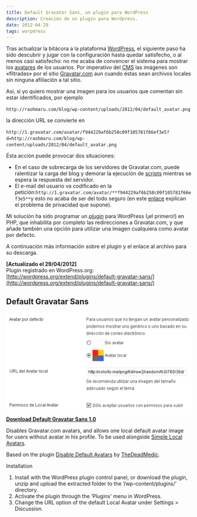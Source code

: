 ```yaml
---
title: Default Gravatar Sans, un plugin para WordPress
description: Creación de un plugin para Wordpress.
date: 2012-04-29
tags: worpdress
---
```


Tras actualizar la bitácora a la plataforma [WordPress](http://es.wordpress.org/), el siguiente paso ha sido descubrir y jugar con la configuración hasta quedar satisfecho, o al menos casi satisfecho: no me acaba de convencer el sistema para mostrar los [avatares](http://es.wikipedia.org/wiki/Avatar_%28Internet%29) de los usuarios. Por imperativo del [CMS](http://es.wikipedia.org/wiki/Sistema_de_gesti%C3%B3n_de_contenidos) las imágenes son «filtradas» por el sitio [Gravatar.com](http://gravatar.com/) aun cuando éstas sean archivos locales sin ninguna afiliación a tal sitio.

Así, si yo quiero mostrar una imagen para los usuarios que comentan sin estar identificados, por ejemplo

`http://raohmaru.com/blog/wp-content/uploads/2012/04/default_avatar.png`

la dirección URL se convierte en

`http://1.gravatar.com/avatar/f944229af6b258c09f105781f66ef3e5?d=http://raohmaru.com/blog/wp-content/uploads/2012/04/default_avatar.png`

Ésta acción puede provocar dos situaciones:

*   En el caso de sobrecarga de los servidores de Gravatar.com, puede ralentizar la carga del blog y demorar la ejecución de [scripts](http://es.wikipedia.org/wiki/Script) mientras se espera la respuesta del servidor.
*   El e-mail del usuario va codificado en la petición:`http://1.gravatar.com/avatar/**f944229af6b258c09f105781f66ef3e5**`y esto no acaba de ser del todo seguro (en este [enlace](http://www.developer.it/post/gravatars-why-publishing-your-email-s-hash-is-not-a-good-idea) explican el problema de privacidad que supone).

Mi solución ha sido programar un [_plugin_](http://es.wikipedia.org/wiki/Complemento_%28inform%C3%A1tica%29) para WordPress (¡el primero!) en PHP, que inhabilita por completo las redirecciones a Gravatar.com, y que añade también una opción para utilizar una imagen cualquiera como avatar por defecto.

A continuación más información sobre el plugin y el enlace al archivo para su descarga.

**\[Actualizado el 29/04/2012\]**  
Plugin registrado en WordPress.org: [http://wordpress.org/extend/plugins/default-gravatar-sans/](http://wordpress.org/extend/plugins/default-gravatar-sans/)

## Default Gravatar Sans

![Opciones de configuración del plugin](/img/default-gravatar-sans.png)

[**Download Default Gravatar Sans 1.0**](http://www.mediafire.com/?v2j5unkb0guz139)

Disables Gravatar.com avatars, and allows one local default avatar image for users without avatar in his profile. To be used alongside [Simple Local Avatars](http://www.get10up.com/plugins/simple-local-avatars-wordpress/).

Based on the plugin [Disable Default Avatars](http://wordpress.stackexchange.com/questions/17413/removing-gravatar-com-support-for-wordpress-and-simple-local-avatars) by [TheDeadMedic](http://wordpress.stackexchange.com/users/1685/thedeadmedic).

Installation

1.  Install with the WordPress plugin control panel, or download the plugin, unzip and upload the extracted folder to the ‘/wp-content/plugins/’ directory.
2.  Activate the plugin through the ‘Plugins’ menu in WordPress.
3.  Change the URL option of the default Local Avatar under Settings > Discussion.
